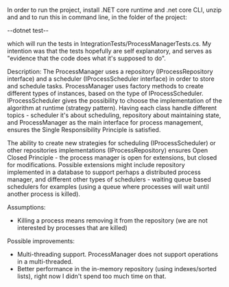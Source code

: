 In order to run the project, install .NET core runtime and .net core CLI, unzip and  and to run this in command line, in the folder of the project:

--dotnet test--

which will run the tests in IntegrationTests/ProcessManagerTests.cs. My intention was that the tests hopefully are self explanatory, and serves as "evidence that the code does what it's supposed to do".


Description: The ProcessManager uses a repository (IProcessRepository interface) and a scheduler (IProcessScheduler interface) in order to store and schedule tasks. ProcessManager uses factory methods to create different types of instances, based on the type of IProcessScheduler. IProcessScheduler gives the possibility to choose the implementation of the algorithm at runtime (strategy pattern). Having each class handle different topics - scheduler it's about scheduling, repository about maintaining state, and ProcessManager as the main interface for process management, ensures the Single Responsibility Principle is satisfied.

The ability to create new strategies for scheduling (IProcessScheduler) or other repositories implementations (IProcessRepository) ensures Open Closed Principle - the process manager is open for extensions,  but closed for modifications. Possible extensions might include repository implemented in a database to support perhaps a distributed process manager, and different other types of schedulers - waiting queue based schedulers for examples (using a queue where processes will wait until another process is killed).


Assumptions:
- Killing a process means removing it from the repository (we are not interested by processes that are killed)

Possible improvements:
- Multi-threading support. ProcessManager does not support operations in a multi-threaded. 
- Better performance in the in-memory repository (using indexes/sorted lists), right now I didn't spend too much time on that.
